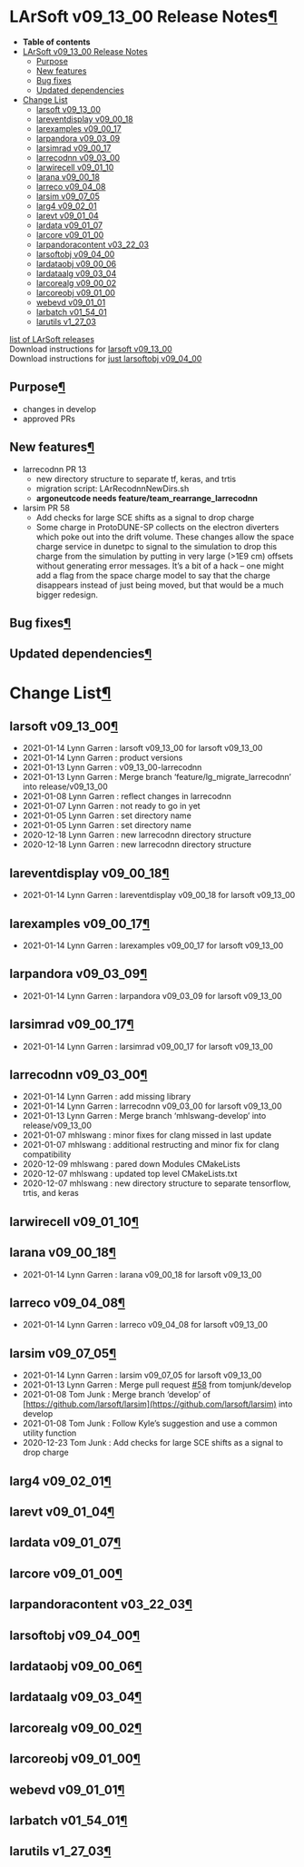 LArSoft v09\_13\_00 Release Notes[¶](#LArSoft-v09_13_00-Release-Notes)
======================================================================

-   **Table of contents**
-   [LArSoft v09\_13\_00 Release Notes](#LArSoft-v09_13_00-Release-Notes)
    -   [Purpose](#Purpose)
    -   [New features](#New-features)
    -   [Bug fixes](#Bug-fixes)
    -   [Updated dependencies](#Updated-dependencies)
-   [Change List](#Change-List)
    -   [larsoft v09\_13\_00](#larsoft-v09_13_00)
    -   [lareventdisplay v09\_00\_18](#lareventdisplay-v09_00_18)
    -   [larexamples v09\_00\_17](#larexamples-v09_00_17)
    -   [larpandora v09\_03\_09](#larpandora-v09_03_09)
    -   [larsimrad v09\_00\_17](#larsimrad-v09_00_17)
    -   [larrecodnn v09\_03\_00](#larrecodnn-v09_03_00)
    -   [larwirecell v09\_01\_10](#larwirecell-v09_01_10)
    -   [larana v09\_00\_18](#larana-v09_00_18)
    -   [larreco v09\_04\_08](#larreco-v09_04_08)
    -   [larsim v09\_07\_05](#larsim-v09_07_05)
    -   [larg4 v09\_02\_01](#larg4-v09_02_01)
    -   [larevt v09\_01\_04](#larevt-v09_01_04)
    -   [lardata v09\_01\_07](#lardata-v09_01_07)
    -   [larcore v09\_01\_00](#larcore-v09_01_00)
    -   [larpandoracontent v03\_22\_03](#larpandoracontent-v03_22_03)
    -   [larsoftobj v09\_04\_00](#larsoftobj-v09_04_00)
    -   [lardataobj v09\_00\_06](#lardataobj-v09_00_06)
    -   [lardataalg v09\_03\_04](#lardataalg-v09_03_04)
    -   [larcorealg v09\_00\_02](#larcorealg-v09_00_02)
    -   [larcoreobj v09\_01\_00](#larcoreobj-v09_01_00)
    -   [webevd v09\_01\_01](#webevd-v09_01_01)
    -   [larbatch v01\_54\_01](#larbatch-v01_54_01)
    -   [larutils v1\_27\_03](#larutils-v1_27_03)

[list of LArSoft releases](LArSoft_release_list)\
Download instructions for [larsoft v09\_13\_00](http://scisoft.fnal.gov/scisoft/bundles/larsoft/v09_13_00/larsoft-v09_13_00.html)\
Download instructions for [just larsoftobj v09\_04\_00](http://scisoft.fnal.gov/scisoft/bundles/larsoftobj/v09_04_00/larsoftobj-v09_04_00.html)


Purpose[¶](#Purpose)
--------------------

-   changes in develop
-   approved PRs


New features[¶](#New-features)
------------------------------

-   larrecodnn PR 13
    -   new directory structure to separate tf, keras, and trtis
    -   migration script: LArRecodnnNewDirs.sh
    -   **argoneutcode needs feature/team\_rearrange\_larrecodnn**
-   larsim PR 58
    -   Add checks for large SCE shifts as a signal to drop charge
    -   Some charge in ProtoDUNE-SP collects on the electron diverters which poke out into the drift volume. These changes allow the space charge service in dunetpc to signal to the simulation to drop this charge from the simulation by putting in very large (\>1E9 cm) offsets without generating error messages. It’s a bit of a hack – one might add a flag from the space charge model to say that the charge disappears instead of just being moved, but that would be a much bigger redesign.


Bug fixes[¶](#Bug-fixes)
------------------------


Updated dependencies[¶](#Updated-dependencies)
----------------------------------------------


Change List[¶](#Change-List)
============================


larsoft v09\_13\_00[¶](#larsoft-v09_13_00)
------------------------------------------

-   2021-01-14 Lynn Garren : larsoft v09\_13\_00 for larsoft v09\_13\_00
-   2021-01-14 Lynn Garren : product versions
-   2021-01-13 Lynn Garren : v09\_13\_00-larrecodnn
-   2021-01-13 Lynn Garren : Merge branch ‘feature/lg\_migrate\_larrecodnn’ into release/v09\_13\_00
-   2021-01-08 Lynn Garren : reflect changes in larrecodnn
-   2021-01-07 Lynn Garren : not ready to go in yet
-   2021-01-05 Lynn Garren : set directory name
-   2021-01-05 Lynn Garren : set directory name
-   2020-12-18 Lynn Garren : new larrecodnn directory structure
-   2020-12-18 Lynn Garren : new larrecodnn directory structure


lareventdisplay v09\_00\_18[¶](#lareventdisplay-v09_00_18)
----------------------------------------------------------

-   2021-01-14 Lynn Garren : lareventdisplay v09\_00\_18 for larsoft v09\_13\_00


larexamples v09\_00\_17[¶](#larexamples-v09_00_17)
--------------------------------------------------

-   2021-01-14 Lynn Garren : larexamples v09\_00\_17 for larsoft v09\_13\_00


larpandora v09\_03\_09[¶](#larpandora-v09_03_09)
------------------------------------------------

-   2021-01-14 Lynn Garren : larpandora v09\_03\_09 for larsoft v09\_13\_00


larsimrad v09\_00\_17[¶](#larsimrad-v09_00_17)
----------------------------------------------

-   2021-01-14 Lynn Garren : larsimrad v09\_00\_17 for larsoft v09\_13\_00


larrecodnn v09\_03\_00[¶](#larrecodnn-v09_03_00)
------------------------------------------------

-   2021-01-14 Lynn Garren : add missing library
-   2021-01-14 Lynn Garren : larrecodnn v09\_03\_00 for larsoft v09\_13\_00
-   2021-01-13 Lynn Garren : Merge branch ‘mhlswang-develop’ into release/v09\_13\_00
-   2021-01-07 mhlswang : minor fixes for clang missed in last update
-   2021-01-07 mhlswang : additional restructing and minor fix for clang compatibility
-   2020-12-09 mhlswang : pared down Modules CMakeLists
-   2020-12-07 mhlswang : updated top level CMakeLists.txt
-   2020-12-07 mhlswang : new directory structure to separate tensorflow, trtis, and keras


larwirecell v09\_01\_10[¶](#larwirecell-v09_01_10)
--------------------------------------------------


larana v09\_00\_18[¶](#larana-v09_00_18)
----------------------------------------

-   2021-01-14 Lynn Garren : larana v09\_00\_18 for larsoft v09\_13\_00


larreco v09\_04\_08[¶](#larreco-v09_04_08)
------------------------------------------

-   2021-01-14 Lynn Garren : larreco v09\_04\_08 for larsoft v09\_13\_00


larsim v09\_07\_05[¶](#larsim-v09_07_05)
----------------------------------------

-   2021-01-14 Lynn Garren : larsim v09\_07\_05 for larsoft v09\_13\_00
-   2021-01-13 Lynn Garren : Merge pull request [\#58](/redmine/issues/58 "Feature: Try to make the program write out data files even when SIGINT is sent. (Closed)") from tomjunk/develop
-   2021-01-08 Tom Junk : Merge branch ‘develop’ of [https://github.com/larsoft/larsim](https://github.com/larsoft/larsim) into develop
-   2021-01-08 Tom Junk : Follow Kyle’s suggestion and use a common utility function
-   2020-12-23 Tom Junk : Add checks for large SCE shifts as a signal to drop charge


larg4 v09\_02\_01[¶](#larg4-v09_02_01)
--------------------------------------


larevt v09\_01\_04[¶](#larevt-v09_01_04)
----------------------------------------


lardata v09\_01\_07[¶](#lardata-v09_01_07)
------------------------------------------


larcore v09\_01\_00[¶](#larcore-v09_01_00)
------------------------------------------


larpandoracontent v03\_22\_03[¶](#larpandoracontent-v03_22_03)
--------------------------------------------------------------


larsoftobj v09\_04\_00[¶](#larsoftobj-v09_04_00)
------------------------------------------------


lardataobj v09\_00\_06[¶](#lardataobj-v09_00_06)
------------------------------------------------


lardataalg v09\_03\_04[¶](#lardataalg-v09_03_04)
------------------------------------------------


larcorealg v09\_00\_02[¶](#larcorealg-v09_00_02)
------------------------------------------------


larcoreobj v09\_01\_00[¶](#larcoreobj-v09_01_00)
------------------------------------------------


webevd v09\_01\_01[¶](#webevd-v09_01_01)
----------------------------------------


larbatch v01\_54\_01[¶](#larbatch-v01_54_01)
--------------------------------------------


larutils v1\_27\_03[¶](#larutils-v1_27_03)
------------------------------------------
